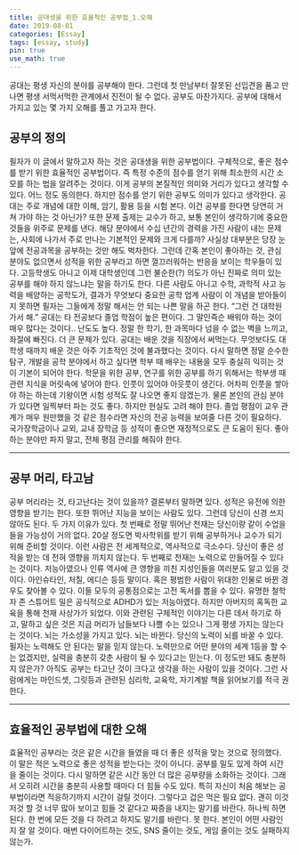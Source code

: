 ```yaml
---
title: 공대생을 위한 효율적인 공부법_1.오해
date: 2019-08-01
categories: [Essay]
tags: [essay, study]
pin: true
use_math: true
---
```


 공대는 평생 자신의 분야를 공부해야 한다. 그런데 첫 만남부터 잘못된 선입견을 품고 만나면 평생 서먹서먹한 관계에서 진전이 될 수 없다. 공부도 마찬가지다. 공부에 대해서 가지고 있는 몇 가지 오해를 풀고 가고자 한다.

## __공부의 정의__

 필자가 이 글에서 말하고자 하는 것은 공대생을 위한 공부법이다. 구체적으로, 좋은 점수를 받기 위한 효율적인 공부법이다. 즉 특정 수준의 점수를 얻기 위해 최소한의 시간 소모를 하는 법을 알려주는 것이다. 이게 공부의 본질적인 의미와 거리가 있다고 생각할 수 있다. 어느 정도 동의한다. 하지만 점수를 얻기 위한 공부도 의미가 있다고 생각한다. 공대는 주로 개념에 대한 이해, 암기, 활용 등을 시험 본다. 이건 공부를 한다면 당연히 거쳐 가야 하는 것 아닌가? 또한 문제 출제는 교수가 하고, 보통 본인이 생각하기에 중요한 것들을 위주로 문제를 낸다. 해당 분야에서 수십 년간의 경력을 가진 사람이 내는 문제는, 사회에 나가서 주로 만나는 기본적인 문제와 크게 다를까?
 사실상 대부분은 당장 눈앞에 전공과목을 공부하는 것만 해도 벅차한다. 그런데 간혹 본인이 좋아하는 것, 관심 분야도 없으면서 성적을 위한 공부라고 하면 껄끄러워하는 반응을 보이는 학우들이 있다. 고등학생도 아니고 이제 대학생인데 그런 불순한(?) 의도가 아닌 진짜로 의미 있는 공부를 해야 하지 않느냐는 말을 하기도 한다. 다른 사람도 아니고 수학, 과학적 사고 능력을 배양하는 공학도가, 결과가 무엇보다 중요한 공학 업계 사람이 이 개념을 받아들이지 못하면 필자는 그들에게 정말 해서는 안 되는 나쁜 말을 하곤 한다. “그런 건 대학원 가서 해.”
 공대는 타 전공보다 졸업 학점이 높은 편이다. 그 말인즉슨 배워야 하는 것이 매우 많다는 것이다.. 난도도 높다. 정말 한 학기, 한 과목마다 넘을 수 없는 벽을 느끼고, 좌절에 빠진다. 더 큰 문제가 있다. 공대는 배운 것을 직장에서 써먹는다. 무엇보다도 대학생 때까지 배운 것은 아주 기초적인 것에 불과했다는 것이다. 다시 말하면 정말 순수한 탐구, 개발을 공학 분야에서 하고 싶다면 학부 때 배우는 내용을 모두 충실히 익히는 것이 기본이 되어야 한다. 학문을 위한 공부, 연구를 위한 공부를 하기 위해서는 학부생 때 관련 지식을 머릿속에 넣어야 한다. 인풋이 있어야 아웃풋이 생긴다. 어차피 인풋을 쌓아야 하는 하는데 기왕이면 시험 성적도 잘 나오면 좋지 않겠는가.
 물론 본인의 관심 분야가 있다면 일찍부터 파는 것도 좋다. 하지만 현실도 고려 해야 한다. 졸업 평점이 교우 관계가 매우 원만했을 것 같은 점수라면 자신의 전공 능력을 보여줄 다른 것이 필요하다. 국가장학금이나 교외, 교내 장학금 등 성적이 좋으면 재정적으로도 큰 도움이 된다. 좋아하는 분야만 파지 말고, 전체 평점 관리를 해줘야 한다.

*****

## __공부 머리, 타고남__

 공부 머리라는 것, 타고난다는 것이 있을까? 결론부터 말하면 있다. 성적은 유전에 의한 영향을 받기는 한다. 또한 뛰어난 지능을 보이는 사람도 있다. 그런데 당신이 신경 쓰지 않아도 된다. 두 가지 이유가 있다. 첫 번째로 정말 뛰어난 천재는 당신이랑 같이 수업을 들을 가능성이 거의 없다. 20살 정도면 박사학위를 받기 위해 공부하거나 교수가 되기 위해 준비할 것이다. 이런 사람은 전 세계적으로, 역사적으로 극소수다. 당신이 좋은 성적을 받는 데 전혀 영향을 끼치지 않는다. 두 번째로 천재는 노력으로 만들어질 수 있다는 것이다. 저능아였으나 인류 역사에 큰 영향을 끼친 지성인들을 여러분도 알고 있을 것이다. 아인슈타인, 처칠, 에디슨 등등 말이다. 혹은 평범한 사람이 위대한 인물로 바뀐 경우도 찾아볼 수 있다. 이들 모두의 공통점으로는 고전 독서를 뽑을 수 있다. 유명한 철학자 존 스튜어트 밀은 공식적으로 ADHD가 있는 저능아였다. 하지만 아버지의 혹독한 교육을 통해 천재 사상가가 되었다. 이와 관련된 구체적인 이야기는 다른 데서 하기로 하고, 말하고 싶은 것은 지금 머리가 남들보다 나쁠 수는 있으나 그게 평생 가지는 않는다는 것이다. 뇌는 가소성을 가지고 있다. 뇌는 바뀐다. 당신의 노력이 뇌를 바꿀 수 있다.
 필자는 노력해도 안 된다는 말을 믿지 않는다. 노력만으로 어떤 분야의 세계 1등을 할 수는 없겠지만, 실력을 충분히 갖춘 사람이 될 수 있다고는 믿는다. 이 정도만 돼도 충분하지 않은가? 아직도 공부는 타고난 것이 크다고 생각을 하는 사람이 있을 것이다. 그런 사람에게는 마인드셋, 그릿등과 관련된 심리학, 교육학, 자기계발 책을 읽어보기를 적극 권한다.

*****

## __효율적인 공부법에 대한 오해__

 효율적인 공부라는 것은 같은 시간을 들였을 때 더 좋은 성적을 맞는 것으로 정의했다. 이 말은 적은 노력으로 좋은 성적을 받는다는 것이 아니다. 공부를 밀도 있게 하여 시간을 줄이는 것이다. 다시 말하면 같은 시간 동안 더 많은 공부량을 소화하는 것이다. 그래서 오히려 시간을 충분히 사용할 때마다 더 힘들 수도 있다. 특히 자신이 처음 해보는 공부법이라면 적응하기까지 시간이 걸릴 것이다. 그렇다고 겁은 먹은 필요 없다. 괜히 이것저것 할 것 너무 많아 보이고 힘들 것 같다고 짜증을 내지는 말기를 바란다. 하나씩 하면 된다. 한 번에 모든 것을 다 하려고 하지도 말기를 바란다. 못 한다. 본인이 어떤 사람인지 잘 알 것이다. 매번 다이어트하는 것도, SNS 줄이는 것도, 게임 줄이는 것도 실패하지 않는가.
